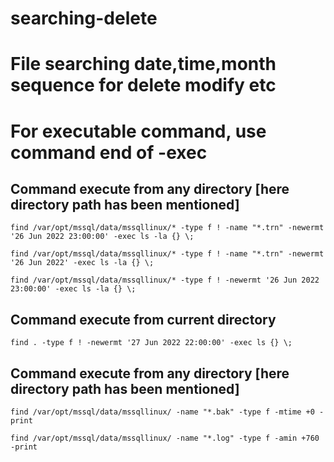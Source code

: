 # searching-delete

# File searching date,time,month sequence for delete modify etc

# For executable command, use command end of -exec 

## Command execute from any directory [here directory path has been mentioned] 

    find /var/opt/mssql/data/mssqllinux/* -type f ! -name "*.trn" -newermt '26 Jun 2022 23:00:00' -exec ls -la {} \;
    
    find /var/opt/mssql/data/mssqllinux/* -type f ! -name "*.trn" -newermt '26 Jun 2022' -exec ls -la {} \;

    find /var/opt/mssql/data/mssqllinux/* -type f ! -newermt '26 Jun 2022 23:00:00' -exec ls -la {} \;
    
## Command execute from current directory

    find . -type f ! -newermt '27 Jun 2022 22:00:00' -exec ls {} \;
    
## Command execute from any directory [here directory path has been mentioned] 

    find /var/opt/mssql/data/mssqllinux/ -name "*.bak" -type f -mtime +0 -print

    find /var/opt/mssql/data/mssqllinux/ -name "*.log" -type f -amin +760 -print
